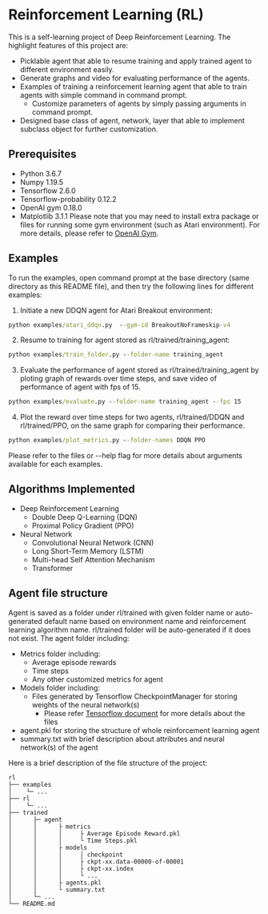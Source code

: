 # Reinforcement Learning (RL)

This is a self-learning project of Deep Reinforcement Learning. The highlight features of this project are:

* Picklable agent that able to resume training and apply trained agent to different environment easily.
* Generate graphs and video for evaluating performance of the agents.
* Examples of training a reinforcement learning agent that able to train agents with simple command in command prompt.
	* Customize parameters of agents by simply passing arguments in command prompt.
* Designed base class of agent, network, layer that able to implement subclass object for further customization.

## Prerequisites
* Python 3.6.7
* Numpy 1.19.5
* Tensorflow 2.6.0
* Tensorflow-probability 0.12.2
* OpenAI gym 0.18.0
* Matplotlib 3.1.1
Please note that you may need to install extra package or files for running some gym environment (such as Atari environment). For more details, please refer to [OpenAI Gym](https://github.com/openai/gym).

## Examples
To run the examples, open command prompt at the base directory (same directory as this README file), and then try the following lines for different examples:
1. Initiate a new DDQN agent for Atari Breakout environment:
```cmd
python examples/atari_ddqn.py  --gym-id BreakoutNoFrameskip-v4
```
2. Resume to training for agent stored as rl/trained/training_agent:
```cmd
python examples/train_folder.py --folder-name training_agent
```
3. Evaluate the performance of agent stored as rl/trained/training_agent by ploting graph of rewards over time steps, and save video of performance of agent with fps of 15.
```cmd
python examples/evaluate.py --folder-name training_agent --fps 15
```
4. Plot the reward over time steps for two agents, rl/trained/DDQN and rl/trained/PPO, on the same graph for comparing their performance.
```cmd
python examples/plot_metrics.py --folder-names DDQN PPO
```
Please refer to the files or --help flag for more details about arguments available for each examples.

## Algorithms Implemented
* Deep Reinforcement Learning
	* Double Deep Q-Learning (DQN)
	* Proximal Policy Gradient (PPO)
* Neural Network
	* Convolutional Neural Network (CNN)
	* Long Short-Term Memory (LSTM)
	* Multi-head Self Attention Mechanism
	* Transformer

## Agent file structure
Agent is saved as a folder under rl/trained with given folder name or auto-generated default name based on environment name and reinforcement learning algorithm name. rl/trained folder will be auto-generated if it does not exist.
The agent folder including:
* Metrics folder including:
	* Average episode rewards
	* Time steps
	* Any other customized metrics for agent
* Models folder including:
	* Files generated by Tensorflow CheckpointManager for storing weights of the neural network(s)
		* Please refer [Tensorflow document](https://www.tensorflow.org/api_docs/python/tf/train/CheckpointManager) for more details about the files
* agent.pkl for storing the structure of whole reinforcement learning agent
* summary.txt with brief description about attributes and neural network(s) of the agent

Here is a brief description of the file structure of the project:
```
rl
├── examples
│    └─ ...
├── rl
│    └─ ...
├── trained
│      ├─ agent
│      │      ├ metrics
│      │      │     ├ Average Episode Reward.pkl
│      │      │     └ Time Steps.pkl
│      │      ├ models
│      │      │     │ checkpoint
│      │      │     ├ ckpt-xx.data-00000-of-00001
│      │      │     ├ ckpt-xx.index
│      │      │     └ ...
│      │      ├ agents.pkl
│      │      └ summary.txt
│      └─ ...
└── README.md
```